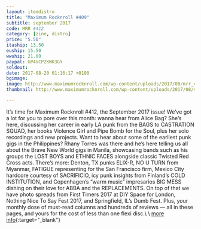 ```yaml
---
layout: itemdistro
title: "Maximum Rocknroll #409"
subtitle: september 2017
code: MRR #412
category: [zine, distro]
price: "5.50"
itaship: 13.50
euship: 15.50
wwship: 21.00
paypal: GP4VCPZKWK3GY
soldout:
date: 2017-08-20 01:16:17 +0100
bgimage:
image: http://www.maximumrocknroll.com/wp-content/uploads/2017/08/mrr_412_cvr.jpg
thumbnail: http://www.maximumrocknroll.com/wp-content/uploads/2017/08/mrr_412_cvr.jpg

---
```


It’s time for Maximum Rocknroll #412, the September 2017 issue! We’ve got a lot for you to pore over this month: wanna hear from Alice Bag? She’s here, discussing her career in early LA punk from the BAGS to CASTRATION SQUAD, her books Violence Girl and Pipe Bomb for the Soul, plus her solo recordings and new projects. Want to hear about some of the earliest punk gigs in the Philippines? Rhany Torres was there and he’s here telling us all about the Brave New World gigs in Manila, showcasing bands such as his groups the LOST BOYS and ETHNIC FACES alongside classic Twisted Red Cross acts. There’s more: Denton, TX punks ELIX-R, NO U TURN from Myanmar, FATIGUE representing for the San Francisco firm, Mexico City hardcore courtesy of SACRIFICIO, icy punk insights from Finland’s COLD INSTITUTION, and Copenhagen’s “warm music” impresarios BIG MESS dishing on their love for ABBA and the REPLACEMENTS. On top of that we have photo spreads from First Timers 2017 at DIY Space for London, Nothing Nice To Say Fest 2017, and Springfield, IL’s Dumb Fest. Plus, your monthly dose of must-read columns and hundreds of reviews — all in these pages, and yours for the cost of less than one flexi disc.\\
\\
[more info](http://www.maximumrocknroll.com){:target="_blank"}